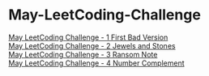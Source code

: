 # May-LeetCoding-Challenge
[May LeetCoding Challenge - 1 First Bad Version](https://medium.com/@xyrot94/may-leetcoding-challenge-1-9d0fe10b4352)  
[May LeetCoding Challenge - 2 Jewels and Stones](https://medium.com/@xyrot94/may-leetcoding-challenge-2-5dc6e0c669a2)  
[May LeetCoding Challenge - 3 Ransom Note](https://medium.com/@xyrot94/may-leetcoding-challenge-3-e4fe6b03011c)  
[May LeetCoding Challenge - 4 Number Complement](https://medium.com/@xyrot94/may-leetcoding-challenge-4-17fe28e118a2)  




